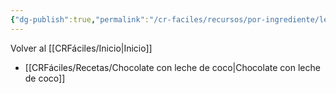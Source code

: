 ```yaml
---
{"dg-publish":true,"permalink":"/cr-faciles/recursos/por-ingrediente/leche-de-vaca/"}
---
```



<div class="transclusion internal-embed is-loaded"><div class="markdown-embed">



Volver al [[CRFáciles/Inicio\|Inicio]]

</div></div>


- [[CRFáciles/Recetas/Chocolate con leche de coco\|Chocolate con leche de coco]]


